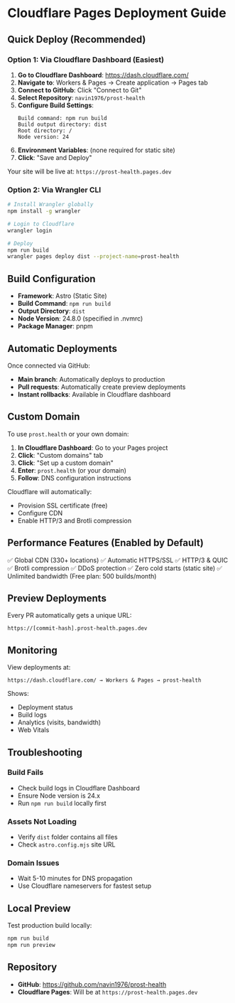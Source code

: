 # Cloudflare Pages Deployment Guide

## Quick Deploy (Recommended)

### Option 1: Via Cloudflare Dashboard (Easiest)

1. **Go to Cloudflare Dashboard**: https://dash.cloudflare.com/
2. **Navigate to**: Workers & Pages → Create application → Pages tab
3. **Connect to GitHub**: Click "Connect to Git"
4. **Select Repository**: `navin1976/prost-health`
5. **Configure Build Settings**:
   ```
   Build command: npm run build
   Build output directory: dist
   Root directory: /
   Node version: 24
   ```
6. **Environment Variables**: (none required for static site)
7. **Click**: "Save and Deploy"

Your site will be live at: `https://prost-health.pages.dev`

### Option 2: Via Wrangler CLI

```bash
# Install Wrangler globally
npm install -g wrangler

# Login to Cloudflare
wrangler login

# Deploy
npm run build
wrangler pages deploy dist --project-name=prost-health
```

## Build Configuration

- **Framework**: Astro (Static Site)
- **Build Command**: `npm run build`
- **Output Directory**: `dist`
- **Node Version**: 24.8.0 (specified in .nvmrc)
- **Package Manager**: pnpm

## Automatic Deployments

Once connected via GitHub:
- **Main branch**: Automatically deploys to production
- **Pull requests**: Automatically create preview deployments
- **Instant rollbacks**: Available in Cloudflare dashboard

## Custom Domain

To use `prost.health` or your own domain:

1. **In Cloudflare Dashboard**: Go to your Pages project
2. **Click**: "Custom domains" tab
3. **Click**: "Set up a custom domain"
4. **Enter**: `prost.health` (or your domain)
5. **Follow**: DNS configuration instructions

Cloudflare will automatically:
- Provision SSL certificate (free)
- Configure CDN
- Enable HTTP/3 and Brotli compression

## Performance Features (Enabled by Default)

✅ Global CDN (330+ locations)
✅ Automatic HTTPS/SSL
✅ HTTP/3 & QUIC
✅ Brotli compression
✅ DDoS protection
✅ Zero cold starts (static site)
✅ Unlimited bandwidth (Free plan: 500 builds/month)

## Preview Deployments

Every PR automatically gets a unique URL:
```
https://[commit-hash].prost-health.pages.dev
```

## Monitoring

View deployments at:
```
https://dash.cloudflare.com/ → Workers & Pages → prost-health
```

Shows:
- Deployment status
- Build logs
- Analytics (visits, bandwidth)
- Web Vitals

## Troubleshooting

### Build Fails
- Check build logs in Cloudflare Dashboard
- Ensure Node version is 24.x
- Run `npm run build` locally first

### Assets Not Loading
- Verify `dist` folder contains all files
- Check `astro.config.mjs` site URL

### Domain Issues
- Wait 5-10 minutes for DNS propagation
- Use Cloudflare nameservers for fastest setup

## Local Preview

Test production build locally:
```bash
npm run build
npm run preview
```

## Repository
- **GitHub**: https://github.com/navin1976/prost-health
- **Cloudflare Pages**: Will be at `https://prost-health.pages.dev`
